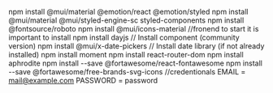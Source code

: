 npm install @mui/material @emotion/react @emotion/styled
npm install @mui/material @mui/styled-engine-sc styled-components
npm install @fontsource/roboto
npm install @mui/icons-material
//fronend
to start it is important to install
npm install dayjs
// Install component (community version)
npm install @mui/x-date-pickers
// Install date library (if not already installed)
npm install moment
npm install react-router-dom
npm install aphrodite
npm install --save @fortawesome/react-fontawesome
npm install --save @fortawesome/free-brands-svg-icons
//credentionals
EMAIL = mail@example.com
PASSWORD = password